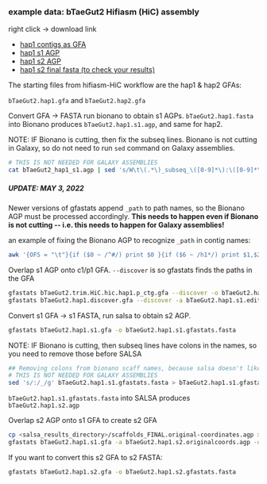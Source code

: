 ### example data: bTaeGut2 Hifiasm (HiC) assembly
right click -> download link
- [hap1 contigs as GFA](https://genomeark.s3.amazonaws.com/species/Taeniopygia_guttata/bTaeGut2/assembly_vgp_hic_2.0/intermediates/hifiasm/bTaeGut2.trim.HiC.hic.hap1.p_ctg.gfa)
- [hap1 s1 AGP](https://genomeark.s3.amazonaws.com/species/Taeniopygia_guttata/bTaeGut2/assembly_vgp_hic_2.0/intermediates/bionano_hap1/agp_fasta/bTaeGut2_Saphyr_DLE1_3172351_bppAdjust_cmap_bTaeGut2_trim_HiC_hic_hap1_p_ctg_fasta_NGScontigs_HYBRID_SCAFFOLD.agp)
- [hap1 s2 AGP](https://genomeark.s3.amazonaws.com/species/Taeniopygia_guttata/bTaeGut2/assembly_vgp_hic_2.0/intermediates/salsa_hap1/bTaeGut2_hap1_s1.gfastats.rename_salsa/scaffolds_FINAL.original-coordinates.agp)
- [hap1 s2 final fasta (to check your results)](https://genomeark.s3.amazonaws.com/species/Taeniopygia_guttata/bTaeGut2/assembly_vgp_hic_2.0/bTaeGut2.hic.hap1.s2.fasta)

The starting files from hifiasm-HiC workflow are the hap1 & hap2 GFAs:

`bTaeGut2.hap1.gfa` and `bTaeGut2.hap2.gfa`

Convert GFA -> FASTA run bionano to obtain s1 AGPs. `bTaeGut2.hap1.fasta` into Bionano produces `bTaeGut2.hap1.s1.agp`, and same for hap2.

NOTE: IF Bionano is cutting, then fix the subseq lines. Bionano is not cutting in Galaxy, so do not need to run `sed` command on Galaxy assemblies.
````bash
# THIS IS NOT NEEDED FOR GALAXY ASSEMBLIES
cat bTaeGut2_hap1_s1.agp | sed 's/W\t\(.*\)_subseq_\([0-9]*\):\([0-9]*\)\t[0-9]*\t[0-9]*\t\(.\)/W\t\1\t\2\t\3\t\4/g' | sed 's/subseq_\([0-9]*\):\([0-9]*\)/subseq_\1_\2/g' > bTaeGut2_hap1_s1.edit.agp
````

##### UPDATE: MAY 3, 2022
Newer versions of gfastats append `_path` to path names, so the Bionano AGP must be processed accordingly. **This needs to happen even if Bionano is not cutting -- i.e. this needs to happen for Galaxy assemblies!**

an example of fixing the Bionano AGP to recognize `_path` in contig names:
````bash
awk '{OFS = "\t"}{if ($0 ~ /^#/) print $0 }{if ($6 ~ /h1*/) print $1,$2,$3,$4,$5,$6"_path",$7,$8,$9; if ($6 ~ /^[0-9]/) print $0}' bTaeGut2.hap1.s1.edit.agp > bTaeGut2.hap1.s1.edit.path.agp
````

Overlap s1 AGP onto c1/p1 GFA. `--discover` is so gfastats finds the paths in the GFA
````bash
gfastats bTaeGut2.trim.HiC.hic.hap1.p_ctg.gfa --discover -o bTaeGut2.hap1.discover.gfa
gfastats bTaeGut2.hap1.discover.gfa --discover -a bTaeGut2.hap1.s1.edit.path.agp -o bTaeGut2.hap1.s1.gfa
````

Convert s1 GFA -> s1 FASTA, run salsa to obtain s2 AGP.
````bash
gfastats bTaeGut2.hap1.s1.gfa -o bTaeGut2.hap1.s1.gfastats.fasta
````
NOTE: IF Bionano is cutting, then subseq lines have colons in the names, so you need to remove those before SALSA
````bash
## Removing colons from bionano scaff names, because salsa doesn't like it
# THIS IS NOT NEEDED FOR GALAXY ASSEMBLIES
sed 's/:/_/g' bTaeGut2.hap1.s1.gfastats.fasta > bTaeGut2.hap1.s1.gfastats.nocolon.fasta
````

`bTaeGut2.hap1.s1.gfastats.fasta` into SALSA produces `bTaeGut2.hap1.s2.agp`

Overlap s2 AGP onto s1 GFA to create s2 GFA
````bash
cp <salsa_results_directory>/scaffolds_FINAL.original-coordinates.agp > ./bTaeGut2.hap1.s2.originalcoords.agp
gfastats bTaeGut2.hap1.s1.gfa -a bTaeGut2.hap1.s2.originalcoords.agp -o bTaeGut2.hap1.s2.gfa
````
If you want to convert this s2 GFA to s2 FASTA:
````bash
gfastats bTaeGut2.hap1.s2.gfa -o bTaeGut2.hap1.s2.gfastats.fasta
````
